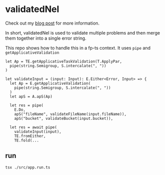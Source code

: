 # validatedNel

Check out my [blog
post](https://tonisives.com/blog/2024/02/07/how-to-achieve-validatednel-with-fp-ts/) for more information.

In short, validatedNel is used to validate multiple problems and then merge them together into a single error
string. 

This repo shows how to handle this in a fp-ts context. It uses `pipe` and  `getApplicativeValidation`

```
let Ap = TE.getApplicativeTaskValidation(T.ApplyPar,
  pipe(string.Semigroup, S.intercalate(", "))
)
```


```
let validateInput = (input: Input): E.Either<Error, Input> => {
  let Ap = E.getApplicativeValidation(
    pipe(string.Semigroup, S.intercalate(", "))
  )
  let apS = A.apS(Ap)

  let res = pipe(
    E.Do,
    apS("fileName", validateFileName(input.fileName)),
    apS("bucket", validateBucket(input.bucket)),

```

```
  let res = await pipe(
    validateInput(input),
    TE.fromEither,
    TE.fold(...
```

## run

`tsx ./src/app.run.ts`